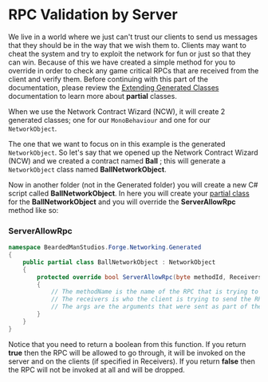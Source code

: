 # RPC Validation by Server

We live in a world where we just can't trust our clients to send us messages that they should be in the way that we wish them to. Clients may want to cheat the system and try to exploit the network for fun or just so that they can win. Because of this we have created a simple method for you to override in order to check any game critical RPCs that are received from the client and verify them. Before continuing with this part of the documentation, please review the [Extending Generated Classes](/NetworkContractWizard/extending-generated-classes.md) documentation to learn more about **partial** classes.

When we use the Network Contract Wizard (NCW), it will create 2 generated classes; one for our `MonoBehaviour` and one for our `NetworkObject`.

The one that we want to focus on in this example is the generated `NetworkObject`. So let's say that we opened up the Network Contract Wizard (NCW) and we created a contract named **Ball** ; this will generate a `NetworkObject` class named **BallNetworkObject**. 

Now in another folder (not in the Generated folder) you will create a new C# script called **BallNetworkObject**. In here you will create your [partial class](https://msdn.microsoft.com/en-us/library/wa80x488.aspx) for the **BallNetworkObject** and you will override the **ServerAllowRpc** method like so:

### ServerAllowRpc

```csharp
namespace BeardedManStudios.Forge.Networking.Generated
{
    public partial class BallNetworkObject : NetworkObject
    {
        protected override bool ServerAllowRpc(byte methodId, Receivers receivers, RpcArgs args)
        {
            // The methodName is the name of the RPC that is trying to be called right now
            // The receivers is who the client is trying to send the RPC to
            // The args are the arguments that were sent as part of the RPC message and what the receivers will receive as arguments to the call
        }
    }
}
```

Notice that you need to return a boolean from this function. If you return **true** then the RPC will be allowed to go through, it will be invoked on the server and on the clients (if specified in Receivers). If you return **false** then the RPC will not be invoked at all and will be dropped.
